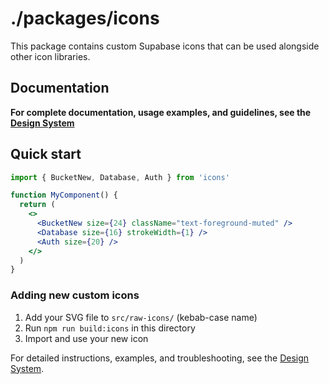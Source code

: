 # ./packages/icons

This package contains custom Supabase icons that can be used alongside other icon libraries.

## Documentation

**For complete documentation, usage examples, and guidelines, see the [Design System](../../apps/design-system/content/docs/icons.mdx)**

## Quick start

```jsx
import { BucketNew, Database, Auth } from 'icons'

function MyComponent() {
  return (
    <>
      <BucketNew size={24} className="text-foreground-muted" />
      <Database size={16} strokeWidth={1} />
      <Auth size={20} />
    </>
  )
}
```

### Adding new custom icons

1. Add your SVG file to `src/raw-icons/` (kebab-case name)
2. Run `npm run build:icons` in this directory
3. Import and use your new icon

For detailed instructions, examples, and troubleshooting, see the [Design System](../../apps/design-system/content/docs/icons.mdx).
